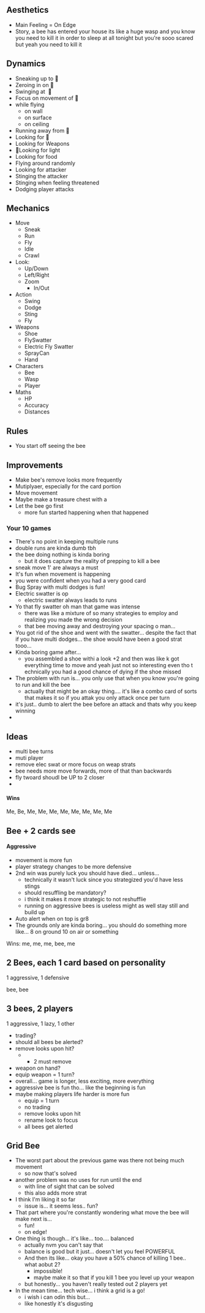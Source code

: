 ## Aesthetics
* Main Feeling = On Edge
* Story, a bee has entered your house its like a huge wasp and you know you need to kill it in order to sleep at all tonight but you're sooo scared but yeah you need to kill it

## Dynamics
- Sneaking up to 🐝
- Zeroing in on 🐝
- Swinging at  🐝
- Focus on movement of 🐝
- while flying  
	- on wall  
	- on surface  
	- on ceiling  
- Running away from 🐝
- Looking for 🐝   
- Looking for Weapons
- 🐝Looking for light  
- Looking for food  
- Flying around randomly  
- Looking for attacker  
- Stinging the attacker  
- Stinging when feeling threatened  
- Dodging player attacks

## Mechanics
* Move
	* Sneak
	* Run
	* Fly
	* Idle
	* Crawl
* Look:
	* Up/Down
	* Left/Right
	* Zoom
		* In/Out
* Action
	* Swing
	* Dodge
	* Sting
	* Fly
* Weapons
	* Shoe
	* FlySwatter
	* Electric Fly Swatter
	* SprayCan
	* Hand
* Characters
	* Bee
	* Wasp
	* Player
* Maths
	* HP
	* Accuracy
	* Distances


## Rules
* You start off seeing the bee



## Improvements
* Make bee's remove looks more frequently
* Mutiplyaer, especially for the card portion
* Move movement
* Maybe make a treasure chest with a 
* Let the bee go first
	* more fun started happening when that happened



### Your 10 games
* There's no point in keeping multiple runs
* double runs are kinda dumb tbh
* the bee doing nothing is kinda boring
	* but it does capture the reality of prepping to kill a bee
* sneak move 1' are always a must
* It's fun when movement is happening
* you were confident when you had a very good card
* Bug Spray with multi dodges is fun!
* Electric swatter is op
	* electric swatter always leads to runs
* Yo that fly swatter oh man that game was intense
	* there was like a mixture of so many strategies to employ and realizing you made the wrong decision
	* that bee moving away and destroying your spacing o man...
* You got rid of the shoe and went with the swatter... despite the fact that if you have multi dodges... the shoe would have been a good strat tooo...
* Kinda boring game after... 
	* you assembled a shoe withi a look +2 and then was like k got everything time to move and yeah just not so interesting even tho t echnically you had a good chance of dying if the shoe missed
* The problem with run is... you only use that when you know you're going to run and kill the bee
	* actually that might be an okay thing....  it's like a combo card of sorts that makes it so if you attak you only attack once per turn
* it's just.. dumb to alert the bee before an attack and thats why you keep winning
* 


## Ideas
* multi bee turns
* muti player
* remove elec swat or more focus on weap strats
* bee needs more move forwards, more of that than backwards
* fly twoard shoudl be UP to 2 closer
* 
#### Wins
Me, Be, Me, Me, Me, 
Me, Me, Me, Me, Me


## Bee + 2 cards see 
#### Aggressive
* movement is more fun
* player strategy changes to be more defensive
* 2nd win was purely luck you should have died... unless...
	* technically it wasn't luck since you strategized you'd have less stings
	* should resuffling be mandatory?
	* i think it makes it more strategic to not reshufflie
	* running on aggressive bees is useless might as well stay still and build up
* Auto alert when on top is gr8
* The grounds only are kinda boring... you should do something more like... 8 on ground 10 on air or something

Wins: me, me, me, bee, me


## 2 Bees, each 1 card based on personality
1 aggressive, 1 defensive

bee, bee

## 3 bees, 2 players
1 aggressive, 1 lazy, 1 other
* trading?
* should all bees be alerted?
* remove looks upon hit?
	* + 2 must remove
* weapon on hand?
* equip weapon = 1 turn?
* overall... game is longer, less exciting, more everything
* aggressive bee is fun tho... like the beginning is fun
* maybe making players life harder is more fun
	* equip = 1 turn
	* no trading
	* remove looks upon hit
	* rename look to focus
	* all bees get alerted


## Grid Bee
* The worst part about the previous game was there not being much movement
	* so now that's solved
* another problem was no uses for run until the end
	* with line of sight that can be solved
	* this also adds more strat
* I think I'm liking it so far
	* issue is... it seems less.. fun?
* That part where you're constantly wondering what move the bee will make next is...
	* fun! 
	* on edge!
* One thing is though... it's like... too.... balanced
	* actually nvm you can't say that
	* balance is good but it just... doesn't let you feel POWERFUL
	* And then its like... okay you have a 50% chance of killing 1 bee.. what aobut 2?
		* impossible!
		* maybe make it so that if you kill 1 bee you level up your weapon
	* but honestly... you haven't really tested out 2 players yet
* In the mean time... tech wise... i think a grid is a go!
	* i wish i can odin this but...
	* like honestly it's disgusting